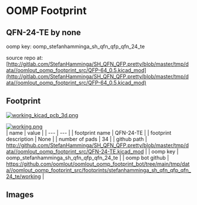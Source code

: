 # OOMP Footprint  
## QFN-24-TE  by none  
  
oomp key: oomp_stefanhamminga_sh_qfn_qfp_qfn_24_te  
  
source repo at: [http://gitlab.com/StefanHamminga/SH_QFN_QFP.pretty/blob/master/tmp/data//oomlout_oomp_footprint_src/QFP-64_0.5.kicad_mod](http://gitlab.com/StefanHamminga/SH_QFN_QFP.pretty/blob/master/tmp/data//oomlout_oomp_footprint_src/QFP-64_0.5.kicad_mod)  
## Footprint  
  
[![working_kicad_pcb_3d.png](working_kicad_pcb_3d_600.png)](working_kicad_pcb_3d.png)  
  
[![working.png](working_600.png)](working.png)  
| name | value | 
| --- | --- | 
| footprint name | QFN-24-TE | 
| footprint description | None | 
| number of pads | 34 | 
| github path | http://github.com/StefanHamminga/SH_QFN_QFP.pretty/blob/master/tmp/data//oomlout_oomp_footprint_src/QFN-24-TE.kicad_mod | 
| oomp key | oomp_stefanhamminga_sh_qfn_qfp_qfn_24_te | 
| oomp bot github | https://github.com/oomlout/oomlout_oomp_footprint_bot/tree/main/tmp/data//oomlout_oomp_footprint_src/footprints/stefanhamminga_sh_qfn_qfp_qfn_24_te/working | 
## Images  
